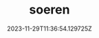 ---
title: "soeren"
category: "IndieWeb & Personal Blogs"
site_url: https://gluecko.se/
feed_url: https://gluecko.se/index.xml
date: 2023-11-29T11:36:54.129725Z
domain: gluecko.se

---